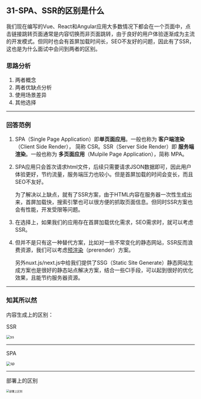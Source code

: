 ## 31-SPA、SSR的区别是什么

我们现在编写的Vue、React和Angular应用大多数情况下都会在一个页面中，点击链接跳转页面通常是内容切换而非页面跳转，由于良好的用户体验逐渐成为主流的开发模式。但同时也会有首屏加载时间长，SEO不友好的问题，因此有了SSR，这也是为什么面试中会问到两者的区别。

### 思路分析

1. 两者概念
2. 两者优缺点分析
3. 使用场景差异
4. 其他选择
---

### 回答范例

1. SPA（Single Page Application）即**单页面应用**。一般也称为 **客户端渲染**（Client Side Render）， 简称 CSR。SSR（Server Side Render）即 **服务端渲染**。一般也称为 **多页面应用**（Mulpile Page Application），简称 MPA。

2. SPA应用只会首次请求html文件，后续只需要请求JSON数据即可，因此用户体验更好，节约流量，服务端压力也较小。但是首屏加载的时间会变长，而且SEO不友好。

   

   为了解决以上缺点，就有了SSR方案，由于HTML内容在服务器一次性生成出来，首屏加载快，搜索引擎也可以很方便的抓取页面信息。但同时SSR方案也会有性能，开发受限等问题。

   

3. 在选择上，如果我们的应用存在首屏加载优化需求，SEO需求时，就可以考虑SSR。

4. 但并不是只有这一种替代方案，比如对一些不常变化的静态网站，SSR反而浪费资源，我们可以考虑[预渲染](https://github.com/chrisvfritz/prerender-spa-plugin)（prerender）方案。

   

   另外nuxt.js/next.js中给我们提供了SSG（Static Site Generate）静态网站生成方案也是很好的静态站点解决方案，结合一些CI手段，可以起到很好的优化效果，且能节约服务器资源。
---

### 知其所以然

内容生成上的区别：

SSR

<img src="https://tva1.sinaimg.cn/large/e6c9d24ely1h2zuhmypucj20oi0hojs2.jpg" alt="ss" style="zoom:67%;" />


---

SPA

<img src="https://tva1.sinaimg.cn/large/e6c9d24ely1h2zuhz4lw0j20p80ia753.jpg" alt="sp" style="zoom:70%;" />

---

部署上的区别

<img src="https://tva1.sinaimg.cn/large/e6c9d24ely1h2zuew7v1mj21ho0u0jui.jpg" alt="部署上区别" style="zoom:50%;" />